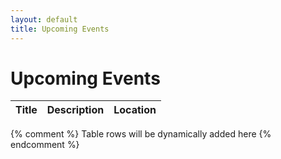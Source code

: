 ```yaml
---
layout: default
title: Upcoming Events
---
```


# Upcoming Events

| Title       | Description                  | Location                                      |
|-------------|------------------------------|----------------------------------------------|
{% comment %} Table rows will be dynamically added here {% endcomment %}
<script>
async function fetchUpcomingEvents() {
    try {
        const response = await fetch('https://www.googleapis.com/calendar/v3/calendars/experimentalsoundingfinland@gmail.com/events?key=AIzaSyA8ibG6fO1SGlZilUaFrtQ-oFg0fQF2ksg');
        const data = await response.json();
        const eventsList = document.getElementById('events-list'); // Ensure this ID matches your HTML

        const now = new Date(); // Get the current date and time

        data.items.forEach((event) => {
            const eventDateTime = new Date(event.start.dateTime || event.start.date);

            // Only display upcoming events
            if (eventDateTime >= now) {
                const row = document.createElement('tr');
                const summaryCell = document.createElement('td');
                const descriptionCell = document.createElement('td');
                const locationCell = document.createElement('td');

                summaryCell.textContent = event.summary;
                descriptionCell.innerHTML = event.description || 'No description available';
                locationCell.innerHTML = `<a href="https://www.google.com/maps/place/${encodeURIComponent(event.location)}" target="_blank">${event.location}</a>`;

                row.appendChild(summaryCell);
                row.appendChild(descriptionCell);
                row.appendChild(locationCell);
                eventsList.appendChild(row);
            }
        });
    } catch (error) {
        console.error('Error fetching events:', error);
    }
}

// Call the function to fetch and display upcoming events
fetchUpcomingEvents();
</script>
